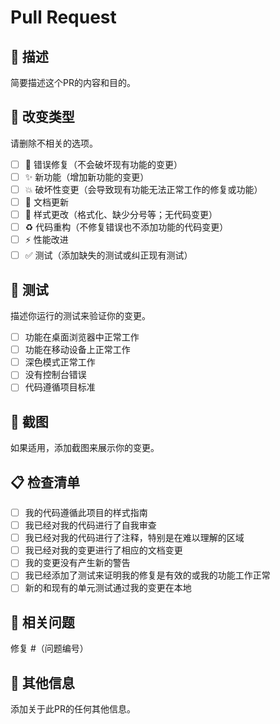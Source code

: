 # Pull Request

## 📝 描述
简要描述这个PR的内容和目的。

## 🎯 改变类型
请删除不相关的选项。

- [ ] 🐛 错误修复（不会破坏现有功能的变更）
- [ ] ✨ 新功能（增加新功能的变更）
- [ ] 💥 破坏性变更（会导致现有功能无法正常工作的修复或功能）
- [ ] 📝 文档更新
- [ ] 🎨 样式更改（格式化、缺少分号等；无代码变更）
- [ ] ♻️ 代码重构（不修复错误也不添加功能的代码变更）
- [ ] ⚡ 性能改进
- [ ] ✅ 测试（添加缺失的测试或纠正现有测试）

## 🧪 测试
描述你运行的测试来验证你的变更。

- [ ] 功能在桌面浏览器中正常工作
- [ ] 功能在移动设备上正常工作
- [ ] 深色模式正常工作
- [ ] 没有控制台错误
- [ ] 代码遵循项目标准

## 📸 截图
如果适用，添加截图来展示你的变更。

## 📋 检查清单
- [ ] 我的代码遵循此项目的样式指南
- [ ] 我已经对我的代码进行了自我审查
- [ ] 我已经对我的代码进行了注释，特别是在难以理解的区域
- [ ] 我已经对我的变更进行了相应的文档变更
- [ ] 我的变更没有产生新的警告
- [ ] 我已经添加了测试来证明我的修复是有效的或我的功能工作正常
- [ ] 新的和现有的单元测试通过我的变更在本地

## 🔗 相关问题
修复 #（问题编号）

## 📝 其他信息
添加关于此PR的任何其他信息。
